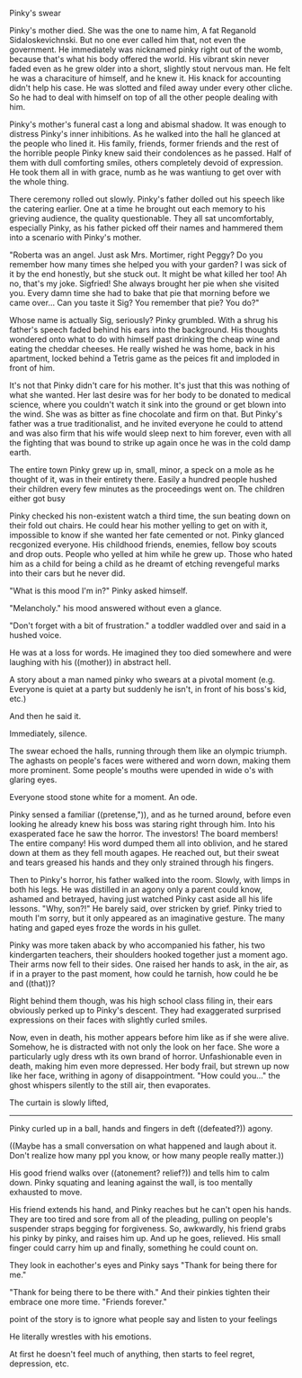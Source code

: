 Pinky's swear

Pinky's mother died. She was the one to name him, A fat Reganold Sidaloskevichnski. But no one ever called him that, not even the government. He immediately was nicknamed pinky right out of the womb, because that's what his body offered the world. His vibrant skin never faded even as he grew older into a short, slightly stout nervous man. He felt he was a characiture of himself, and he knew it. His knack for accounting didn't help his case. He was slotted and filed away under every other cliche. So he had to deal with himself on top of all the other people dealing with him.

Pinky's mother's funeral cast a long and abismal shadow. It was enough to distress Pinky's inner inhibitions. As he walked into the hall he glanced at the people who lined it. His family, friends, former friends and the rest of the horrible people Pinky knew said their condolences as he passed. Half of them with dull comforting smiles, others completely devoid of expression. He took them all in with grace, numb as he was wantiung to get over with the whole thing.

There ceremony rolled out slowly. Pinky's father dolled out his speech like the catering earlier. One at a time he brought out each memory to his grieving audience, the quality questionable. They all sat uncomfortably, especially Pinky, as his father picked off their names and hammered them into a scenario with Pinky's mother.

"Roberta was an angel. Just ask Mrs. Mortimer, right Peggy? Do you remember how many times she helped you with your garden? I was sick of it by the end honestly, but she stuck out. It might be what killed her too! Ah no, that's my joke. Sigfried! She always brought her pie when she visited you. Every damn time she had to bake that pie that morning before we came over... Can you taste it Sig? You remember that pie? You do?" 

Whose name is actually Sig, seriously? Pinky grumbled. With a shrug his father's speech faded behind his ears into the background. His thoughts wondered onto what to do with himself past drinking the cheap wine and eating the cheddar cheeses. He really wished he was home, back in his apartment, locked behind a Tetris game as the peices fit and imploded in front of him.

It's not that Pinky didn't care for his mother. It's just that this was nothing of what she wanted. Her last desire was for her body to be donated to medical science, where you couldn't watch it sink into the ground or get blown into the wind. She was as bitter as fine chocolate and firm on that. But Pinky's father was a true traditionalist, and he invited everyone he could to attend and was also firm that his wife would sleep next to him forever, even with all the fighting that was bound to strike up again once he was in the cold damp earth.

The entire town Pinky grew up in, small, minor, a speck on a mole as he thought of it, was in their entirety there. Easily a hundred people hushed their children every few minutes as the proceedings went on. The children either got busy 

Pinky checked his non-existent watch a third time, the sun beating down on their fold out chairs. He could hear his mother yelling to get on with it, impossible to know if she wanted her fate cemented or not. Pinky glanced recgonized everyone. His childhood friends, enemies, fellow boy scouts and drop outs. People who yelled at him while he grew up. Those who hated him as a child for being a child as he dreamt of etching revengeful marks into their cars but he never did.

"What is this mood I'm in?" Pinky asked himself.

"Melancholy." his mood answered without even a glance.

"Don't forget with a bit of frustration." a toddler waddled over and said in a hushed voice.







He was at a loss for words. He imagined they too died somewhere and were laughing with his ((mother)) in abstract hell.




A story about a man named pinky who swears at a pivotal moment (e.g. Everyone is quiet at a party but suddenly he isn't, in front of his boss's kid, etc.)











And then he said it.







Immediately, silence.



The swear echoed the halls, running through them like an olympic triumph. The aghasts on people's faces were withered and worn down, making them more prominent. Some people's mouths were upended in wide o's with glaring eyes.



Everyone stood stone white for a moment. An ode.



Pinky sensed a familiar ((pretense,")), and as he turned around, before even looking he already knew his boss was staring right through him. Into his exasperated face he saw the horror. The investors! The board members! The entire company! His word dumped them all into oblivion, and he stared down at them as they fell mouth agapes. He reached out, but their sweat and tears greased his hands and they only strained through his fingers.

Then to Pinky's horror, his father walked into the room. Slowly, with limps in both his legs. He was distilled in an agony only a parent could know, ashamed and betrayed, having just watched Pinky cast aside all his life lessons. "Why, son?!" He barely said, over stricken by grief. Pinky tried to mouth I'm sorry, but it only appeared as an imaginative gesture. The many hating and gaped eyes froze the words in his gullet.



Pinky was more taken aback by who accompanied his father, his two kindergarten teachers, their shoulders hooked together just a moment ago. Their arms now fell to their sides. One raised her hands to ask, in the air, as if in a prayer to the past moment, how could he tarnish, how could he be and ((that))?



Right behind them though, was his high school class filing in, their ears obviously perked up to Pinky's descent. They had exaggerated surprised expressions on their faces with slightly curled smiles.













Now, even in death, his mother appears before him like as if she were alive. Somehow, he is distracted with not only the look on her face. She wore a particularly ugly dress wth its own brand of horror. Unfashionable even in death, making him even more depressed. Her body frail, but strewn up now like her face, writhing in agony of disappointment. "How could you..." the ghost whispers silently to the still air, then evaporates.

The curtain is slowly lifted, 




----------

Pinky curled up in a ball, hands and fingers in deft ((defeated?)) agony.

((Maybe has a small conversation on what happened and laugh about it. Don't realize how many ppl you know, or how many people really matter.))

His good friend walks over ((atonement? relief?)) and tells him to calm down. Pinky squating and leaning against the wall, is too mentally exhausted to move.

His friend extends his hand, and Pinky reaches but he can't open his hands. They are too tired and sore from all of the pleading, pulling on people's suspender straps begging for forgiveness. So, awkwardly, his friend grabs his pinky by pinky, and raises him up. And up he goes, relieved. His small finger could carry him up and finally, something he could count on.



They look in eachother's eyes and Pinky says "Thank for being there for me."

"Thank for being there to be there with." And their pinkies tighten their embrace one more time. "Friends forever."









point of the story is to ignore what people say and listen to your feelings

He literally wrestles with his emotions.

At first he doesn't feel much of anything, then starts to feel regret, depression, etc.